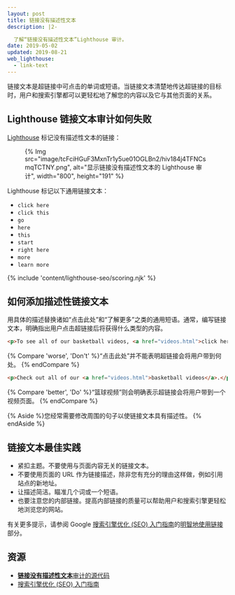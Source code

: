 ```yaml
---
layout: post
title: 链接没有描述性文本
description: |2-

  了解“链接没有描述性文本”Lighthouse 审计。
date: 2019-05-02
updated: 2019-08-21
web_lighthouse:
  - link-text
---
```


链接文本是超链接中可点击的单词或短语。当链接文本清楚地传达超链接的目标时，用户和搜索引擎都可以更轻松地了解您的内容以及它与其他页面的关系。

## Lighthouse 链接文本审计如何失败

[Lighthouse](https://developer.chrome.com/docs/lighthouse/overview/) 标记没有描述性文本的链接：

<figure>{% Img src="image/tcFciHGuF3MxnTr1y5ue01OGLBn2/hiv184j4TFNCsmqTCTNY.png", alt="显示链接没有描述性文本的 Lighthouse 审计", width="800", height="191" %}</figure>

Lighthouse 标记以下通用链接文本：

- `click here`
- `click this`
- `go`
- `here`
- `this`
- `start`
- `right here`
- `more`
- `learn more`

{% include 'content/lighthouse-seo/scoring.njk' %}

## 如何添加描述性链接文本

用具体的描述替换诸如“点击此处”和“了解更多”之类的通用短语。通常，编写链接文本，明确指出用户点击超链接后将获得什么类型的内容。

```html
<p>To see all of our basketball videos, <a href="videos.html">click here</a>.</p>
```

{% Compare 'worse', 'Don\'t' %}“点击此处”并不能表明超链接会将用户带到何处。 {% endCompare %}

```html
<p>Check out all of our <a href="videos.html">basketball videos</a>.</p>
```

{% Compare 'better', 'Do' %}“篮球视频”则会明确表示超链接会将用户带到一个视频页面。 {% endCompare %}

{% Aside %}您经常需要修改周围的句子以使链接文本具有描述性。 {% endAside %}

## 链接文本最佳实践

- 紧扣主题。不要使用与页面内容无关的链接文本。
- 不要使用页面的 URL 作为链接描述，除非您有充分的理由这样做，例如引用站点的新地址。
- 让描述简洁。瞄准几个词或一个短语。
- 也要注意您的内部链接。提高内部链接的质量可以帮助用户和搜索引擎更轻松地浏览您的网站。

有关更多提示，请参阅 Google [搜索引擎优化 (SEO) 入门指南](https://support.google.com/webmasters/answer/7451184#uselinkswisely)的[明智地使用链接](https://support.google.com/webmasters/answer/7451184)部分。

## 资源

- [**链接没有描述性文本**审计的源代码](https://github.com/GoogleChrome/lighthouse/blob/master/lighthouse-core/audits/seo/link-text.js)
- [搜索引擎优化 (SEO) 入门指南](https://support.google.com/webmasters/answer/7451184)
